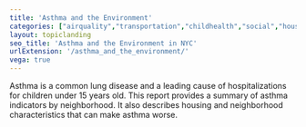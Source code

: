 ```yaml
---
title: 'Asthma and the Environment'
categories: ["airquality","transportation","childhealth","social","housing"]
layout: topiclanding
seo_title: 'Asthma and the Environment in NYC'
urlExtension: '/asthma_and_the_environment/'
vega: true
---
```

Asthma is a common lung disease and a leading cause of hospitalizations for children under 15 years old. This report provides a summary of asthma indicators by neighborhood. It also describes housing and neighborhood characteristics that can make asthma worse.